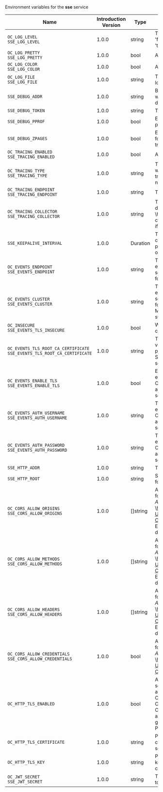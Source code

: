 Environment variables for the **sse** service

| Name | Introduction Version | Type | Description | Default Value |
|---|---|---|---|---|
|`OC_LOG_LEVEL`<br/>`SSE_LOG_LEVEL`| 1.0.0 |string|The log level. Valid values are: 'panic', 'fatal', 'error', 'warn', 'info', 'debug', 'trace'.||
|`OC_LOG_PRETTY`<br/>`SSE_LOG_PRETTY`| 1.0.0 |bool|Activates pretty log output.|false|
|`OC_LOG_COLOR`<br/>`SSE_LOG_COLOR`| 1.0.0 |bool|Activates colorized log output.|false|
|`OC_LOG_FILE`<br/>`SSE_LOG_FILE`| 1.0.0 |string|The path to the log file. Activates logging to this file if set.||
|`SSE_DEBUG_ADDR`| 1.0.0 |string|Bind address of the debug server, where metrics, health, config and debug endpoints will be exposed.|127.0.0.1:9139|
|`SSE_DEBUG_TOKEN`| 1.0.0 |string|Token to secure the metrics endpoint.||
|`SSE_DEBUG_PPROF`| 1.0.0 |bool|Enables pprof, which can be used for profiling.|false|
|`SSE_DEBUG_ZPAGES`| 1.0.0 |bool|Enables zpages, which can be used for collecting and viewing in-memory traces.|false|
|`OC_TRACING_ENABLED`<br/>`SSE_TRACING_ENABLED`| 1.0.0 |bool|Activates tracing.|false|
|`OC_TRACING_TYPE`<br/>`SSE_TRACING_TYPE`| 1.0.0 |string|The type of tracing. Defaults to '', which is the same as 'jaeger'. Allowed tracing types are 'jaeger' and '' as of now.||
|`OC_TRACING_ENDPOINT`<br/>`SSE_TRACING_ENDPOINT`| 1.0.0 |string|The endpoint of the tracing agent.||
|`OC_TRACING_COLLECTOR`<br/>`SSE_TRACING_COLLECTOR`| 1.0.0 |string|The HTTP endpoint for sending spans directly to a collector, i.e. \http://jaeger-collector:14268/api/traces. Only used if the tracing endpoint is unset.||
|`SSE_KEEPALIVE_INTERVAL`| 1.0.0 |Duration|To prevent intermediate proxies from closing the SSE connection, send periodic SSE comments to keep it open.|0s|
|`OC_EVENTS_ENDPOINT`<br/>`SSE_EVENTS_ENDPOINT`| 1.0.0 |string|The address of the event system. The event system is the message queuing service. It is used as message broker for the microservice architecture.|127.0.0.1:9233|
|`OC_EVENTS_CLUSTER`<br/>`SSE_EVENTS_CLUSTER`| 1.0.0 |string|The clusterID of the event system. The event system is the message queuing service. It is used as message broker for the microservice architecture. Mandatory when using NATS as event system.|opencloud-cluster|
|`OC_INSECURE`<br/>`SSE_EVENTS_TLS_INSECURE`| 1.0.0 |bool|Whether to verify the server TLS certificates.|false|
|`OC_EVENTS_TLS_ROOT_CA_CERTIFICATE`<br/>`SSE_EVENTS_TLS_ROOT_CA_CERTIFICATE`| 1.0.0 |string|The root CA certificate used to validate the server's TLS certificate. If provided SSE_EVENTS_TLS_INSECURE will be seen as false.||
|`OC_EVENTS_ENABLE_TLS`<br/>`SSE_EVENTS_ENABLE_TLS`| 1.0.0 |bool|Enable TLS for the connection to the events broker. The events broker is the OpenCloud service which receives and delivers events between the services.|false|
|`OC_EVENTS_AUTH_USERNAME`<br/>`SSE_EVENTS_AUTH_USERNAME`| 1.0.0 |string|The username to authenticate with the events broker. The events broker is the OpenCloud service which receives and delivers events between the services.||
|`OC_EVENTS_AUTH_PASSWORD`<br/>`SSE_EVENTS_AUTH_PASSWORD`| 1.0.0 |string|The password to authenticate with the events broker. The events broker is the OpenCloud service which receives and delivers events between the services.||
|`SSE_HTTP_ADDR`| 1.0.0 |string|The bind address of the HTTP service.|127.0.0.1:9135|
|`SSE_HTTP_ROOT`| 1.0.0 |string|Subdirectory that serves as the root for this HTTP service.|/|
|`OC_CORS_ALLOW_ORIGINS`<br/>`SSE_CORS_ALLOW_ORIGINS`| 1.0.0 |[]string|A list of allowed CORS origins. See following chapter for more details: *Access-Control-Allow-Origin* at \https://developer.mozilla.org/en-US/docs/Web/HTTP/Headers/Access-Control-Allow-Origin. See the Environment Variable Types description for more details.|[*]|
|`OC_CORS_ALLOW_METHODS`<br/>`SSE_CORS_ALLOW_METHODS`| 1.0.0 |[]string|A list of allowed CORS methods. See following chapter for more details: *Access-Control-Request-Method* at \https://developer.mozilla.org/en-US/docs/Web/HTTP/Headers/Access-Control-Request-Method. See the Environment Variable Types description for more details.|[GET]|
|`OC_CORS_ALLOW_HEADERS`<br/>`SSE_CORS_ALLOW_HEADERS`| 1.0.0 |[]string|A list of allowed CORS headers. See following chapter for more details: *Access-Control-Request-Headers* at \https://developer.mozilla.org/en-US/docs/Web/HTTP/Headers/Access-Control-Request-Headers. See the Environment Variable Types description for more details.|[Authorization Origin Content-Type Accept X-Requested-With X-Request-Id Ocs-Apirequest]|
|`OC_CORS_ALLOW_CREDENTIALS`<br/>`SSE_CORS_ALLOW_CREDENTIALS`| 1.0.0 |bool|Allow credentials for CORS.See following chapter for more details: *Access-Control-Allow-Credentials* at \https://developer.mozilla.org/en-US/docs/Web/HTTP/Headers/Access-Control-Allow-Credentials.|true|
|`OC_HTTP_TLS_ENABLED`| 1.0.0 |bool|Activates TLS for the http based services using the server certifcate and key configured via OC_HTTP_TLS_CERTIFICATE and OC_HTTP_TLS_KEY. If OC_HTTP_TLS_CERTIFICATE is not set a temporary server certificate is generated - to be used with PROXY_INSECURE_BACKEND=true.|false|
|`OC_HTTP_TLS_CERTIFICATE`| 1.0.0 |string|Path/File name of the TLS server certificate (in PEM format) for the http services.||
|`OC_HTTP_TLS_KEY`| 1.0.0 |string|Path/File name for the TLS certificate key (in PEM format) for the server certificate to use for the http services.||
|`OC_JWT_SECRET`<br/>`SSE_JWT_SECRET`| 1.0.0 |string|The secret to mint and validate jwt tokens.||